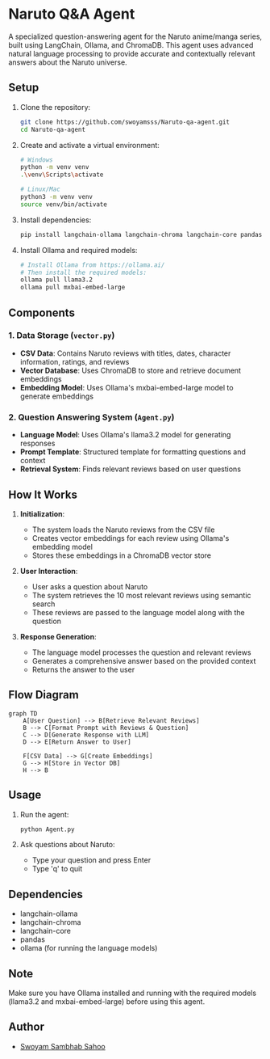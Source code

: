 # Naruto Q&A Agent

A specialized question-answering agent for the Naruto anime/manga series, built using LangChain, Ollama, and ChromaDB. This agent uses advanced natural language processing to provide accurate and contextually relevant answers about the Naruto universe.

## Setup

1. Clone the repository:

   ```bash
   git clone https://github.com/swoyamsss/Naruto-qa-agent.git
   cd Naruto-qa-agent
   ```

2. Create and activate a virtual environment:

   ```bash
   # Windows
   python -m venv venv
   .\venv\Scripts\activate

   # Linux/Mac
   python3 -m venv venv
   source venv/bin/activate
   ```

3. Install dependencies:

   ```bash
   pip install langchain-ollama langchain-chroma langchain-core pandas
   ```

4. Install Ollama and required models:
   ```bash
   # Install Ollama from https://ollama.ai/
   # Then install the required models:
   ollama pull llama3.2
   ollama pull mxbai-embed-large
   ```

## Components

### 1. Data Storage (`vector.py`)

- **CSV Data**: Contains Naruto reviews with titles, dates, character information, ratings, and reviews
- **Vector Database**: Uses ChromaDB to store and retrieve document embeddings
- **Embedding Model**: Uses Ollama's mxbai-embed-large model to generate embeddings

### 2. Question Answering System (`Agent.py`)

- **Language Model**: Uses Ollama's llama3.2 model for generating responses
- **Prompt Template**: Structured template for formatting questions and context
- **Retrieval System**: Finds relevant reviews based on user questions

## How It Works

1. **Initialization**:

   - The system loads the Naruto reviews from the CSV file
   - Creates vector embeddings for each review using Ollama's embedding model
   - Stores these embeddings in a ChromaDB vector store

2. **User Interaction**:

   - User asks a question about Naruto
   - The system retrieves the 10 most relevant reviews using semantic search
   - These reviews are passed to the language model along with the question

3. **Response Generation**:
   - The language model processes the question and relevant reviews
   - Generates a comprehensive answer based on the provided context
   - Returns the answer to the user

## Flow Diagram

```mermaid
graph TD
    A[User Question] --> B[Retrieve Relevant Reviews]
    B --> C[Format Prompt with Reviews & Question]
    C --> D[Generate Response with LLM]
    D --> E[Return Answer to User]

    F[CSV Data] --> G[Create Embeddings]
    G --> H[Store in Vector DB]
    H --> B
```

## Usage

1. Run the agent:

   ```bash
   python Agent.py
   ```

2. Ask questions about Naruto:
   - Type your question and press Enter
   - Type 'q' to quit

## Dependencies

- langchain-ollama
- langchain-chroma
- langchain-core
- pandas
- ollama (for running the language models)

## Note

Make sure you have Ollama installed and running with the required models (llama3.2 and mxbai-embed-large) before using this agent.

## Author

- [Swoyam Sambhab Sahoo](https://github.com/swoyamsss)
